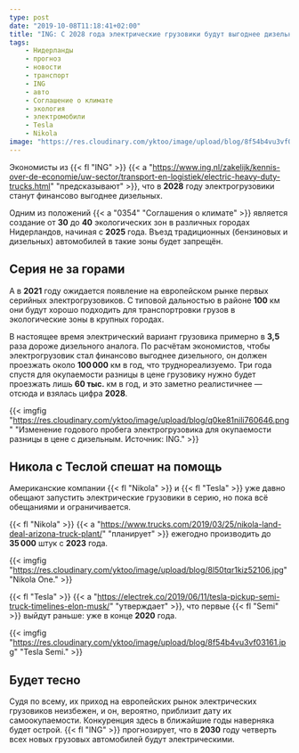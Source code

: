 ```yaml
---
type: post
date: "2019-10-08T11:18:41+02:00"
title: "ING: С 2028 года электрические грузовики будут выгоднее дизельных"
tags:
    - Нидерланды
    - прогноз
    - новости
    - транспорт
    - ING
    - авто
    - Соглашение о климате
    - экология
    - электромобили
    - Tesla
    - Nikola
image: "https://res.cloudinary.com/yktoo/image/upload/blog/8f54b4vu3vf03161.jpg"
---
```


Экономисты из {{< fl "ING" >}} {{< a "https://www.ing.nl/zakelijk/kennis-over-de-economie/uw-sector/transport-en-logistiek/electric-heavy-duty-trucks.html" "предсказывают" >}}, что в **2028** году электрогрузовики станут финансово выгоднее дизельных.

Одним из положений {{< a "0354" "Соглашения о климате" >}} является создание от **30** до **40** экологических зон в различных городах Нидерландов, начиная с **2025** года. Въезд традиционных (бензиновых и дизельных) автомобилей в такие зоны будет запрещён.

<!--more-->

## Серия не за горами

А в **2021** году ожидается появление на европейском рынке первых серийных электрогрузовиков. С типовой дальностью в районе **100** км они будут хорошо подходить для транспортровки грузов в экологические зоны в крупных городах.

В настоящее время электрический вариант грузовика примерно в **3,5** раза дороже дизельного аналога. По расчётам экономистов, чтобы электрогрузовик стал финансово выгоднее дизельного, он должен проезжать около **100 000** км в год, что труднореализуемо. Три года спустя для окупаемости разницы в цене грузовику нужно будет проезжать лишь **60 тыс.** км в год, и это заметно реалистичнее — отсюда и взялась цифра **2028**.

{{< imgfig "https://res.cloudinary.com/yktoo/image/upload/blog/q0ke81nili760646.png" "Изменение годового пробега электрогрузовика для окупаемости разницы в цене с дизельным. Источник: ING." >}}

## Никола с Теслой спешат на помощь

Американские компании {{< fl "Nikola" >}} и {{< fl "Tesla" >}} уже давно обещают запустить электрические грузовики в серию, но пока всё обещаниями и ограничивается.

{{< fl "Nikola" >}} {{< a "https://www.trucks.com/2019/03/25/nikola-land-deal-arizona-truck-plant/" "планирует" >}} ежегодно производить до **35 000** штук с **2023** года.

{{< imgfig "https://res.cloudinary.com/yktoo/image/upload/blog/8l50tqr1kiz52106.jpg" "Nikola One." >}}

 {{< fl "Tesla" >}} {{< a "https://electrek.co/2019/06/11/tesla-pickup-semi-truck-timelines-elon-musk/" "утверждает" >}}, что первые {{< fl "Semi" >}} выйдут раньше: уже в конце **2020** года.

{{< imgfig "https://res.cloudinary.com/yktoo/image/upload/blog/8f54b4vu3vf03161.jpg" "Tesla Semi." >}}

## Будет тесно

Судя по всему, их приход на европейских рынок электрических грузовиков неизбежен, и он, вероятно, приблизит дату их самоокупаемости. Конкуренция здесь в ближайшие годы наверняка будет острой. {{< fl "ING" >}} прогнозирует, что в **2030** году четверть всех новых грузовых автомобилей будут электрическими.